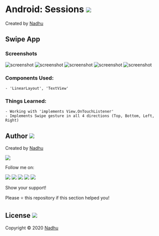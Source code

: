 # Android: Sessions [<img src="https://github.com/iamnadhu/n14-icons/blob/master/android-icon.png">](https://github.com/iamnadhu/n14-android/tree/master/Sessions/Swipe%20App)
Created by [Nadhu](https://github.com/iamnadhu)


## Swipe App
### Screenshots
![screenshot](https://github.com/iamnadhu/n14-android/blob/master/Sessions/Swipe%20App/Screenshots/01.jpg)
![screenshot](https://github.com/iamnadhu/n14-android/blob/master/Sessions/Swipe%20App/Screenshots/02.jpg)
![screenshot](https://github.com/iamnadhu/n14-android/blob/master/Sessions/Swipe%20App/Screenshots/03.jpg)
![screenshot](https://github.com/iamnadhu/n14-android/blob/master/Sessions/Swipe%20App/Screenshots/04.jpg)
![screenshot](https://github.com/iamnadhu/n14-android/blob/master/Sessions/Swipe%20App/Screenshots/05.jpg)
### Components Used:
```
- 'LinearLayout', 'TextView'
```
### Things Learned:
```
- Working with 'implements View.OnTouchListener'
- Implements Swipe gesture in all 4 directions (Top, Bottom, Left, Right)
```


## Author [<img src="https://github.com/iamnadhu/n14-icons/blob/master/auther-icon.png">](https://github.com/iamnadhu)
Created by [Nadhu](https://github.com/iamnadhu)

[<img src="https://github.com/iamnadhu/n14-icons/blob/master/nadhu-pic.jpg">](https://github.com/iamnadhu)

Follow me on: 

[<img src="https://github.com/iamnadhu/n14-icons/blob/master/instagram-icon.png">](https://www.instagram.com/iamnadhu/)
[<img src="https://github.com/iamnadhu/n14-icons/blob/master/whatsapp-icon.png">](https://api.whatsapp.com/send?phone=917293451396&lang=en)
[<img src="https://github.com/iamnadhu/n14-icons/blob/master/facebook-icon.png">](https://www.facebook.com/iamnadhu/)
[<img src="https://github.com/iamnadhu/n14-icons/blob/master/linkedin-icon.png">](https://www.linkedin.com/in/iamnadhu/)
[<img src="https://github.com/iamnadhu/n14-icons/blob/master/telegram-icon.png">](https://t.me/iamnadhu)

Show your support!

Please ⭐️   this repository if this section helped you!


## License [<img src="https://github.com/iamnadhu/n14-icons/blob/master/license-icon.png">](https://github.com/iamnadhu/n14-android/tree/master/Sessions/Swipe%20App)
Copyright © 2020 [Nadhu](https://github.com/iamnadhu)
